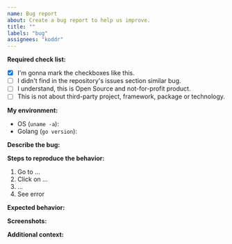 ```yaml
---
name: Bug report
about: Create a bug report to help us improve.
title: ""
labels: "bug"
assignees: "koddr"
---
```


**Required check list:**

- [x] I'm gonna mark the checkboxes like this.
- [ ] I didn't find in the repository's issues section similar bug.
- [ ] I understand, this is Open Source and not-for-profit product.
- [ ] This is not about third-party project, framework, package or technology.

**My environment:**

- OS (`uname -a`):
- Golang (`go version`):

**Describe the bug:**

<!-- A clear and concise description of what the bug is. -->

**Steps to reproduce the behavior:**

1. Go to ...
2. Click on ...
3. ...
4. See error

**Expected behavior:**

<!-- A clear and concise description of what you expected to happen. -->

**Screenshots:**

<!-- If applicable, add screenshots to help explain your problem. -->

**Additional context:**

<!-- Add any other context about the problem here. -->